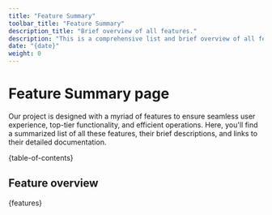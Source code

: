 ```yaml
---
title: "Feature Summary"
toolbar_title: "Feature Summary"
description_title: "Brief overview of all features."
description: "This is a comprehensive list and brief overview of all features."
date: "{date}"
weight: 0
---
```


# Feature Summary page

Our project is designed with a myriad of features to ensure seamless user experience, top-tier functionality, and efficient operations. Here, you'll find a summarized list of all these features, their brief descriptions, and links to their detailed documentation.

{table-of-contents}

## Feature overview

{features}
